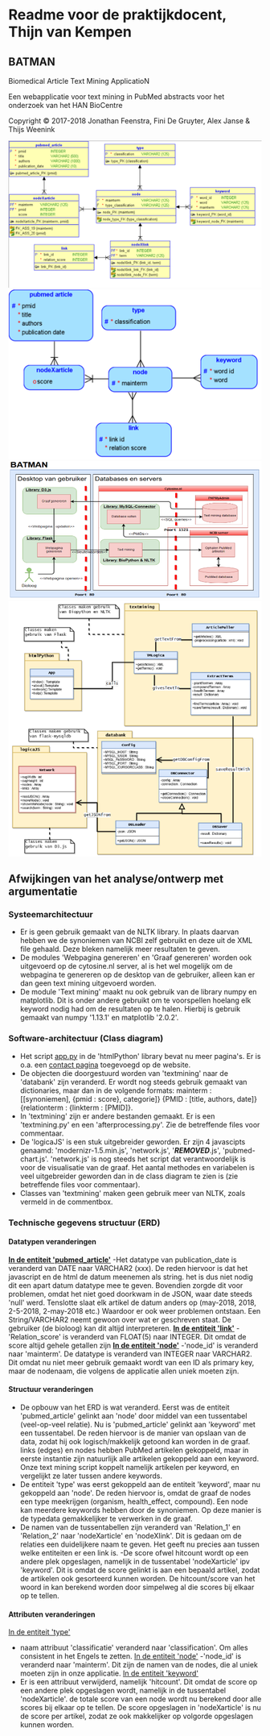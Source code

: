 # Readme voor de praktijkdocent, Thijn van Kempen

## BATMAN
Biomedical Article Text Mining ApplicatioN

Een webapplicatie voor text mining in PubMed abstracts voor het onderzoek van het HAN BioCentre

Copyright :copyright: 2017-2018
Jonathan Feenstra, Fini De Gruyter, Alex Janse & Thijs Weenink

![Alt text](static/img/technical-erd.png?raw=true 'Technisch ERD')
![Alt text](static/img/logical-erd.png?raw=true 'logisch ERD')
![Alt text](static/img/systemarchitecture.png?raw=true 'Systeemarchitectuur')
![Alt text](static/img/classdiagram.png?raw=true 'Software-architectuur (Class diagram)')

## Afwijkingen van het analyse/ontwerp met argumentatie

### Systeemarchitectuur
- Er is geen gebruik gemaakt van de NLTK library. In plaats daarvan hebben we de synoniemen van NCBI zelf gebruikt en deze uit de XML file gehaald. Deze bleken namelijk meer resultaten te geven.
- De modules 'Webpagina genereren' en 'Graaf genereren' worden ook uitgevoerd op de cytosine.nl server, al is het wel mogelijk om de webpagina te genereren op de desktop van de gebruiker, alleen kan er dan geen text mining uitgevoerd worden.
- De module 'Text mining' maakt nu ook gebruik van de library numpy en matplotlib. Dit is onder andere gebruikt om te voorspellen hoelang elk keyword nodig had om de resultaten op te halen. Hierbij is gebruik gemaakt van numpy '1.13.1' en matplotlib '2.0.2'.

### Software-architectuur (Class diagram)
- Het script [app.py](https://github.com/JonathanFeenstra/BATMAN/blob/master/app.py) in de 'htmlPython' library bevat nu meer pagina's. Er is o.a. een [contact pagina](https://github.com/JonathanFeenstra/BATMAN/blob/master/templates/contact.html) toegevoegd op de website.
- De objecten die doorgestuurd worden van 'textmining' naar de 'databank' zijn veranderd. Er wordt nog steeds gebruik gemaakt van dictionaries, maar dan in de volgende formats:
mainterm : [[synoniemen], {pmid : score}, categorie]}
{PMID : [title, authors, date]}
{relationterm : {linkterm : [PMID]}.
- In 'textmining' zijn er andere bestanden gemaakt. Er is een 'textmining.py' en een 'afterprocessing.py'. Zie de betreffende files voor commentaar.
- De 'logicaJS' is een stuk uitgebreider geworden. Er zijn 4 javascipts genaamd: 'modernizr-1.5.min.js', 'network.js', '***REMOVED***.js', 'pubmed-chart.js'. 'network.js' is nog steeds het script dat verantwoordelijk is voor de visualisatie van de graaf. Het aantal methodes en variabelen is veel uitgebreider geworden dan in de class diagram te zien is (zie betreffende files voor commentaar).
- Classes van 'textmining' maken geen gebruik meer van NLTK, zoals vermeld in de commentbox.

### Technische gegevens structuur (ERD)

#### Datatypen veranderingen
<b><ins>In de entiteit 'pubmed_article'</ins></b>
-Het datatype van publication_date is veranderd van DATE naar VARCHAR2 (xxx). De reden hiervoor is dat het javascript en de html de datum meenemen als string. het is dus niet nodig dit een apart datum datatype mee te geven. Bovendien zorgde dit voor problemen, omdat het niet goed doorkwam in de JSON, waar date steeds 'null' werd. Tenslotte slaat elk artikel de datum anders op (may-2018, 2018, 2-5-2018, 2-may-2018 etc.) Waardoor er ook weer problemen ontstaan. Een String/VARCHAR2 neemt gewoon over wat er geschreven staat. De gebruiker (de bioloog) kan dit altijd interpreteren.
<b><ins>In de entiteit 'link'</ins></b>
-'Relation_score' is veranderd van FLOAT(5) naar INTEGER. Dit omdat de score altijd gehele getallen zijn
<b><ins>In de entiteit 'node'</ins></b>
-'node_id' is veranderd naar 'mainterm'. De datatype is veranderd van INTEGER naar VARCHAR2. Dit omdat nu niet meer gebruik gemaakt wordt van een ID als primary key, maar de nodenaam, die volgens de applicatie allen uniek moeten zijn.

#### Structuur veranderingen
- De opbouw van het ERD is wat veranderd. Eerst was de entiteit 'pubmed_article' gelinkt aan 'node' door middel van een tussentabel (veel-op-veel relatie). Nu is 'pubmed_article' gelinkt aan 'keyword' met een tussentabel. De reden hiervoor is de manier van opslaan van de data, zodat hij ook logisch/makkelijk getoond kan worden in de graaf. links (edges) en nodes hebben PubMed artikelen gekoppeld, maar in eerste instantie zijn natuurlijk alle artikelen gekoppeld aan een keyword. Onze text mining script koppelt namelijk artikelen per keyword, en vergelijkt ze later tussen andere keywords.
- De entiteit 'type' was eerst gekoppeld aan de entiteit 'keyword', maar nu gekoppeld aan 'node'. De reden hiervoor is, omdat de graaf de nodes een type meekrijgen (organism, health_effect, compound). Een node kan meerdere keywords hebben door de synoniemen. Op deze manier is de typedata gemakkelijker te verwerken in de graaf.
- De namen van de tussentabellen zijn veranderd van 'Relation_1' en 'Relation_2' naar 'nodeXarticle' en 'nodeXlink'. Dit is gedaan om de relaties een duidelijkere naam te geven. Het geeft nu precies aan tussen welke entiteiten er een link is.
-De score ofwel hitcount wordt op een andere plek opgeslagen, namelijk in de tussentabel 'nodeXarticle' ipv 'keyword'. Dit is omdat de score gelinkt is aan een bepaald artikel, zodat de artikelen ook gesorteerd kunnen worden. De hitcount/score van het woord in kan berekend worden door simpelweg al die scores bij elkaar op te tellen.

#### Attributen veranderingen
<ins>In de entiteit 'type'</ins>
- naam attribuut 'classificatie' veranderd naar 'classification'. Om alles consistent in het Engels te zetten.
<ins>In de entiteit 'node'</ins>
-'node_id' is veranderd naar 'mainterm'. Dit zijn de namen van de nodes, die al uniek moeten zijn in onze applicatie.
<ins>In de entiteit 'keyword'</ins>
- Er is een attribuut verwijderd, namelijk 'hitcount'. Dit omdat de score op een andere plek opgeslagen wordt, namelijk in de tussentabel 'nodeXarticle'. de totale score van een node wordt nu berekend door alle scores bij elkaar op te tellen. De score opgeslagen in 'nodeXarticle' is nu de score per artikel, zodat ze ook makkelijker op volgorde opgeslagen kunnen worden.
